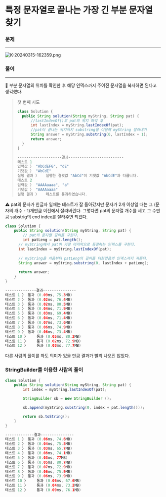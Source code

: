 # 특정 문자열로 끝나는 가장 긴 부분 문자열 찾기

### 문제

---

![K-20240315-162359.png](%E1%84%90%E1%85%B3%E1%86%A8%E1%84%8C%E1%85%A5%E1%86%BC%20%E1%84%86%E1%85%AE%E1%86%AB%E1%84%8C%E1%85%A1%E1%84%8B%E1%85%A7%E1%86%AF%E1%84%85%E1%85%A9%20%E1%84%81%E1%85%B3%E1%87%80%E1%84%82%E1%85%A1%E1%84%82%E1%85%B3%E1%86%AB%20%E1%84%80%E1%85%A1%E1%84%8C%E1%85%A1%E1%86%BC%20%E1%84%80%E1%85%B5%E1%86%AB%20%E1%84%87%E1%85%AE%E1%84%87%E1%85%AE%E1%86%AB%20%E1%84%86%E1%85%AE%E1%86%AB%E1%84%8C%E1%85%A1%E1%84%8B%E1%85%A7%20f8032fbae27a4bca91e5edddfe949c1a/K-20240315-162359.png)

### 풀이

---

<aside>
🤔 부분 문자열의 위치를 확인한 후 해당 인덱스까지 주어진 문자열을 복사하면 된다고 생각했다.

</aside>

> 첫 번째 시도
> 
> 
> ```java
> class Solution {
> 	public String solution(String myString, String pat) {
> 		//lastIndexOf()로 pat의 위치 파악 후
> 		int lastIndex = myString.lastIndexOf(pat);
> 		//pat이 끝나는 위치까지 substring을 이용해 myString 잘라내기
> 		String answer = myString.substring(0, lastIndex + 1);
> 		return answer;
> 	}
> }
> 
> --------------------결과-------------------------
> 테스트 1
> 입력값 〉	"AbCdEFG", "dE"
> 기댓값 〉	"AbCdE"
> 실행 결과 〉	실행한 결괏값 "AbCd"이 기댓값 "AbCdE"과 다릅니다.
> 테스트 2
> 입력값 〉	"AAAAaaaa", "a"
> 기댓값 〉	"AAAAaaaa"
> 실행 결과 〉	테스트를 통과하였습니다.
> ```
> 

<aside>
⚠️ pat의 문자가 한글자 일때는 테스트가 잘 돌아갔지만 문자가 2개 이상일 때는 그 (문자의 개수 - 1)개만큼 이전에서 잘라버린다.
그렇다면 pat의 문자열 개수를 세고 그 수만큼 substrig의 end index를 잘라주면 되겠다.

</aside>

```java
class Solution {
	public String solution(String myString, String pat) {
		// pat의 문자열 길이를 구한다.
		int patLeng = pat.length();
	  // myString에서 pat이 가장 마지막으로 등장하는 인덱스를 구한다.
	  int lastIndex = myString.lastIndexOf(pat);
	
	  // myString을 처음부터 patLeng의 길이를 더한만큼의 인덱스까지 자른다.
	  String answer = myString.substring(0, lastIndex + patLeng);
	
	  return answer;
	}
}
```

```java
--------------결과---------------
테스트 1 〉	통과 (0.09ms, 75.3MB)
테스트 2 〉	통과 (0.02ms, 76.4MB)
테스트 3 〉	통과 (0.02ms, 80.5MB)
테스트 4 〉	통과 (0.04ms, 71.9MB)
테스트 5 〉	통과 (0.03ms, 69.4MB)
테스트 6 〉	통과 (0.04ms, 71.4MB)
테스트 7 〉	통과 (0.07ms, 73.6MB)
테스트 8 〉	통과 (0.06ms, 74.9MB)
테스트 9 〉	통과 (0.06ms, 73.4MB)
테스트 10 〉	통과 (0.05ms, 80.2MB)
테스트 11 〉	통과 (0.02ms, 72.9MB)
테스트 12 〉	통과 (0.08ms, 77.7MB)
```

다른 사람의 풀이를 봐도 의미가 있을 만큼 결과가 빨리 나오진 않았다.

### StringBuilder를 이용한 사람의 풀이

```java
class Solution {
    public String solution(String myString, String pat) {
        int index = myString.lastIndexOf(pat);

        StringBuilder sb = new StringBuilder ();

        sb.append(myString.substring(0, index + pat.length()));

        return sb.toString();
    }
}
```

```java
-------------결과---------------
테스트 1 〉	통과 (0.06ms, 74.6MB)
테스트 2 〉	통과 (0.04ms, 75.8MB)
테스트 3 〉	통과 (0.03ms, 65.7MB)
테스트 4 〉	통과 (0.08ms, 74.1MB)
테스트 5 〉	통과 (0.03ms, 77MB)
테스트 6 〉	통과 (0.05ms, 80.7MB)
테스트 7 〉	통과 (0.07ms, 72.9MB)
테스트 8 〉	통과 (0.06ms, 75.9MB)
테스트 9 〉	통과 (0.06ms, 73.9MB)
테스트 10 〉	통과 (0.06ms, 67.6MB)
테스트 11 〉	통과 (0.04ms, 73.2MB)
테스트 12 〉	통과 (0.09ms, 76.1MB)
```
